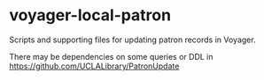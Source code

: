 # voyager-local-patron
Scripts and supporting files for updating patron records in Voyager.

There may be dependencies on some queries or DDL in 
https://github.com/UCLALibrary/PatronUpdate

